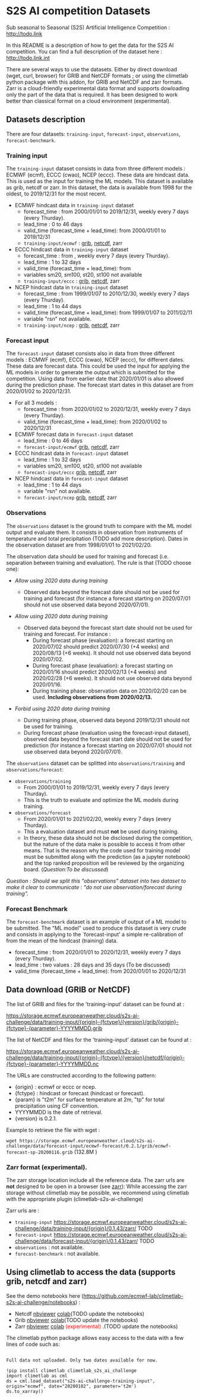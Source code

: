 # S2S AI competition Datasets

Sub seasonal to Seasonal (S2S) Artificial Intelligence Competition : http://todo.link

In this README is a description of how to get the data for the S2S AI competition. You can find a full description of the dataset here : http://todo.link.int

There are several ways to use the datasets. Either by direct download (wget, curl, browser) for GRIB and NetCDF formats ; or using the climetlab python package with this addon, for GRIB and NetCDF and zarr formats. Zarr is a cloud-friendly experimental data format and supports dowloading only the part of the data that is required. It has been designed to work better than classical format on a cloud environment (experimental).

## Datasets description

There are four datasets: `training-input`, `forecast-input`, `observations`, `forecast-benchmark`.

### Training input

The `training-input` dataset consists in data from three different models : ECMWF (ecmf), ECCC (cwao), NCEP (eccc).
These data are hindcast data. This is used as the input for training the ML models.
This dataset is available as grib, netcdf or zarr.
In this dataset, the data is available from 1998 for the oldest, to 2019/12/31 for the most recent. 
  - ECMWF hindcast data in `training-input` dataset
    - forecast_time : from 2000/01/01 to 2019/12/31, weekly every 7 days (every Thurday).
    - lead_time : 0 to 46 days
    - valid_time (forecast_time + lead_time): from 2000/01/01 to 2019/12/31
    - `training-input/ecmwf` :
  [grib](https://storage.ecmwf.europeanweather.cloud/s2s-ai-challenge/data/training-input/ecmwf-hindcast/0.2.1/grib/index.html),
  [netcdf](https://storage.ecmwf.europeanweather.cloud/s2s-ai-challenge/data/training-input/ecmwf-hindcast/0.2.1/netcdf/index.html),
   zarr
  - ECCC hindcast data in `training-input` dataset
    - forecast_time : from , weekly every 7 days (every Thurday).
    - lead_time : 1 to 32 days
    - valid_time (forecast_time + lead_time): from 
    - variables sm20, sm100, st20, st100 not available
    - `training-input/eccc` :
  [grib](https://storage.ecmwf.europeanweather.cloud/s2s-ai-challenge/data/training-input/eccc-hindcast/0.2.1/grib/index.html),
  [netcdf](https://storage.ecmwf.europeanweather.cloud/s2s-ai-challenge/data/training-input/eccc-hindcast/0.2.1/netcdf/index.html),
   zarr
  - NCEP hindcast data in `training-input` dataset
    - forecast_time : from 1999/01/07 to 2010/12/30, weekly every 7 days (every Thurday).
    - lead_time : 1 to 44 days
    - valid_time (forecast_time + lead_time): from 1999/01/07 to 2011/02/11
    - variable "rsn" not available.
    - `training-input/ncep` : 
  [grib](https://storage.ecmwf.europeanweather.cloud/s2s-ai-challenge/data/training-input/ncep-hindcast/0.2.1/grib/index.html),
  [netcdf](https://storage.ecmwf.europeanweather.cloud/s2s-ai-challenge/data/training-input/ncep-hindcast/0.2.1/netcdf/index.html),
  zarr

### Forecast input
The `forecast-input` dataset consists also in data from three different models : ECMWF (ecmf), ECCC (cwao), NCEP (eccc), for different dates.
These data are forecast data.
This could be used the input for applying the ML models in order to generate the output which is submitted for the competition.
Using data from earlier date that 2020/01/01 is also allowed during the prediction phase.
The forecast start dates in this dataset are from 2020/01/02 to 2020/12/31.
  - For all 3 models : 
    - forecast_time : from 2020/01/02 to 2020/12/31, weekly every 7 days (every Thurday).
    - valid_time (forecast_time + lead_time): from 2020/01/02 to 2020/12/31
  - ECMWF forecast data in `forecast-input` dataset
    - lead_time : 0 to 46 days
    - `forecast-input/ecmwf`
  [grib](https://storage.ecmwf.europeanweather.cloud/s2s-ai-challenge/data/forecast-input/ecmwf-forecast/0.2.1/grib/index.html),
  [netcdf](https://storage.ecmwf.europeanweather.cloud/s2s-ai-challenge/data/forecast-input/ecmwf-forecast/0.2.1/netcdf/index.html),
  zarr
  - ECCC hindcast data in `forecast-input` dataset
    - lead_time : 1 to 32 days
    - variables sm20, sm100, st20, st100 not available
    - `forecast-input/eccc` 
  [grib](https://storage.ecmwf.europeanweather.cloud/s2s-ai-challenge/data/forecast-input/eccc-forecast/0.2.1/grib/index.html),
  [netcdf](https://storage.ecmwf.europeanweather.cloud/s2s-ai-challenge/data/forecast-input/eccc-forecast/0.2.1/netcdf/index.html),
  zarr
  - NCEP hindcast data in `forecast-input` dataset
    - lead_time : 1 to 44 days
    - variable "rsn" not available.
    - `forecast-input/ncep`
  [grib](https://storage.ecmwf.europeanweather.cloud/s2s-ai-challenge/data/forecast-input/ncep-forecast/0.2.1/grib/index.html),
  [netcdf](https://storage.ecmwf.europeanweather.cloud/s2s-ai-challenge/data/forecast-input/ncep-forecast/0.2.1/netcdf/index.html),
 zarr

### Observations
The `observations` dataset is the ground truth to compare with the ML model output and evaluate them. It consists in observation from instruments of temperature and total precipitation (TODO add more description). 
Dates in the observation dataset are from 1998/01/01 to 2021/02/20.

The observation data should be used for training and forecast (i.e. separation between training and evaluation). 
The rule is that (TODO choose one):
- _Allow using 2020 data during training_
  - Observed data beyond the forecast date should not be used for training and forecast (for instance a forecast starting on 2020/07/01 should not use observed data beyond 2020/07/01).

- _Allow using 2020 data during training_
  - Observed data beyond the forecast start date should not be used for training and forecast. For instance : 
    - During forecast phase (evaluation): a forecast starting on 2020/07/02 should predict 2020/07/30 (+4 weeks) and 2020/08/13 (+6 weeks). It should not use observed data beyond 2020/07/02.
    - During forecast phase (evaluation): a forecast starting on 2020/01/16 should predict 2020/02/13 (+4 weeks) and 2020/02/28 (+6 weeks). It should not use observed data beyond 2020/01/16.
    - During training phase: observation data on 2020/02/20 can be used. **Including observations from 2020/02/13.**

- _Forbid using 2020 data during training_
  - During training phase, observed data beyond 2019/12/31 should not be used for training.
  - During forecast phase (evaluation using the forecast-input dataset), observed data beyond the forecast start date should not be used for prediction (for instance a forecast starting on 2020/07/01 should not use observed data beyond 2020/07/01).
 

The `observations` dataset can be splitted into `observations/training` and `observations/forecast`: 
  - `observations/training`
    - From 2000/01/01 to 2019/12/31, weekly every 7 days (every Thurday).
    - This is the truth to evaluate and optimize the ML models during training.
  - `observations/forecast`
    - From 2020/01/01 to 2021/02/20, weekly every 7 days (every Thurday).
    - This a evaluation dataset and must **not** be used during training.
    - In theory, these data should not be disclosed during the competition, but the nature of the data make is possible to access it from other means. That is the reason why the code used for training model must be submitted along with the prediction (as a jupyter notebook) and the top ranked proposition will be reviewed by the organizing board. (_Question:To be discussed_)

_Question : Should we split this "observations" dataset into two dataset to make it clear to communicate : "do not use observation/forecast during training"._

### Forecast Benchmark
The `forecast-benchmark` dataset is an example of output of a ML model to be submitted.
The "ML model" used to produce this dataset is very crude and consists in applying to the `forecast-input' a simple re-calibration of from the mean of the hindcast (training) data.
  - forecast_time : from 2020/01/01 to 2020/12/31, weekly every 7 days (every Thurday).
  - lead_time : two values : 28 days and 35 days (To be discussed)
  - valid_time (forecast_time + lead_time): from 2020/01/01 to 2020/12/31


## Data download (GRIB or NetCDF)

The list of GRIB and files for the 'training-input' dataset can be found at : 

https://storage.ecmwf.europeanweather.cloud/s2s-ai-challenge/data/training-input/{origin}-{fctype}/{version}/grib/{origin}-{fctype}-{parameter}-YYYYMMDD.grib

The list of NetCDF and files for the 'training-input' dataset can be found at : 

https://storage.ecmwf.europeanweather.cloud/s2s-ai-challenge/data/training-input/{origin}-{fctype}/{version}/netcdf/{origin}-{fctype}-{parameter}-YYYYMMDD.nc


The URLs are constructed according to the following pattern: 

- {origin} : ecmwf or eccc or ncep.
- {fctype} : hindcast or forecast (hindcast or forecast).
- {param} is "t2m" for surface temperature at 2m, "tp" for total precipitation using CF convention.
- YYYYMMDD is the date of retrieval.
- {version} is 0.2.1.

Example to retrieve the file with wget :

``` wget https://storage.ecmwf.europeanweather.cloud/s2s-ai-challenge/data/forecast-input/ecmwf-forecast/0.2.1/grib/ecmwf-forecast-sp-20200116.grib ``` (132.8M )

### Zarr format (experimental).

The zarr storage location include all the reference data. The zarr urls are **not** designed to be open in a browser (see [zarr](https://zarr.readthedocs.io/en/stable)):
While accessing the zarr storage without climetlab may be possible, we recommend using climetlab with the appropriate plugin (climetlab-s2s-ai-challenge)

Zarr urls are :
  -  `training-input` https://storage.ecmwf.europeanweather.cloud/s2s-ai-challenge/data/training-input/{origin}/0.1.43/zarr/ TODO
  -  `forecast-input` https://storage.ecmwf.europeanweather.cloud/s2s-ai-challenge/data/forecast-input/{origin}/0.1.43/zarr/ TODO
  -  `observations` : not available.
  -  `forecast-benchmark` : not available.

## Using climetlab to access the data (supports grib, netcdf and zarr)

See the demo notebooks here (https://github.com/ecmwf-lab/climetlab-s2s-ai-challenge/notebooks) : 
- Netcdf [nbviewer](https://nbviewer.jupyter.org/github/ecmwf-lab/climetlab-s2s-ai-challenge/blob/master/notebooks/demo_netcdf.ipynb) [colab](https://colab.research.google.com/github/ecmwf-lab/climetlab-s2s-ai-challenge/blob/master/notebooks/demo_netcdf.ipynb)(TODO update the notebooks)
- Grib [nbviewer](https://nbviewer.jupyter.org/github/ecmwf-lab/climetlab-s2s-ai-challenge/blob/master/notebooks/demo_grib.ipynb) [colab](https://colab.research.google.com/github/ecmwf-lab/climetlab-s2s-ai-challenge/blob/master/notebooks/demo_grib.ipynb)(TODO update the notebooks)
- Zarr [nbviewer](https://nbviewer.jupyter.org/github/ecmwf-lab/climetlab-s2s-ai-challenge/blob/master/notebooks/demo_zarr.ipynb) [colab](https://colab.research.google.com/github/ecmwf-lab/climetlab-s2s-ai-challenge/blob/master/notebooks/demo_zarr.ipynb)  <span style="color:red;">(experimental)</span> .(TODO update the notebooks)

The climetlab python package allows easy access to the data with a few lines of code such as:
```

Full data not uploaded. Only two dates available for now.

!pip install climetlab climetlab_s2s_ai_challenge
import climetlab as cml
ds = cml.load_dataset("s2s-ai-challenge-training-input", origin="ecmwf", date="20200102", parameter='t2m')
ds.to_xarray()
```
